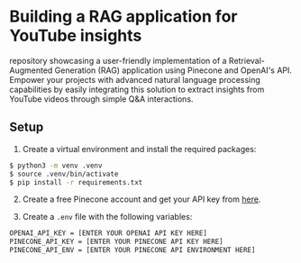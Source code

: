 # Building a RAG application for YouTube insights 

repository showcasing a user-friendly implementation of a Retrieval-Augmented Generation (RAG) application using Pinecone and OpenAI's API. Empower your projects with advanced natural language processing capabilities by easily integrating this solution to extract insights from YouTube videos through simple Q&A interactions.
## Setup

1. Create a virtual environment and install the required packages:

```bash
$ python3 -m venv .venv
$ source .venv/bin/activate
$ pip install -r requirements.txt
```

2. Create a free Pinecone account and get your API key from [here](https://www.pinecone.io/).

3. Create a `.env` file with the following variables:

```bash
OPENAI_API_KEY = [ENTER YOUR OPENAI API KEY HERE]
PINECONE_API_KEY = [ENTER YOUR PINECONE API KEY HERE]
PINECONE_API_ENV = [ENTER YOUR PINECONE API ENVIRONMENT HERE]
```
